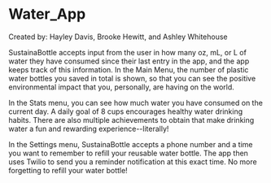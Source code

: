 # Water_App
Created by: Hayley Davis, Brooke Hewitt, and Ashley Whitehouse

SustainaBottle accepts input from the user in how many oz, mL, or L of water they have consumed since their last entry in the app, and the app keeps track of this information. In the Main Menu, the number of plastic water bottles you saved in total is shown, so that you can see the positive environmental impact that you, personally, are having on the world.

In the Stats menu, you can see how much water you have consumed on the current day. A daily goal of 8 cups encourages healthy water drinking habits. There are also multiple achievements to obtain that make drinking water a fun and rewarding experience--literally!

In the Settings menu, SustainaBottle accepts a phone number and a time you want to remember to refill your reusable water bottle. The app then uses Twilio to send you a reminder notification at this exact time. No more forgetting to refill your water bottle!
